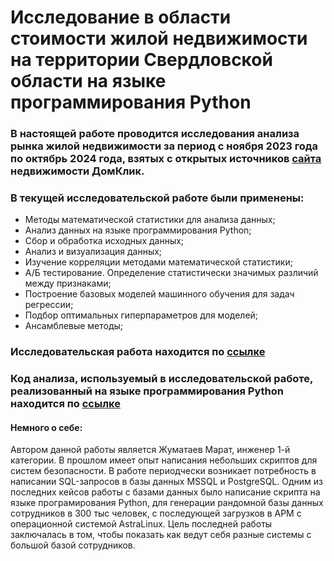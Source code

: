 # Исследование в области стоимости жилой недвижимости на территории Свердловской области на языке программирования Python

### В настоящей работе проводится исследования анализа рынка жилой недвижимости за период с ноября 2023 года по октябрь 2024 года, взятых с открытых источников [сайта](https://blog.domclick.ru/obzor-rynka/detailed/applications/ekaterinburg?apartmentType=flat&segment=rating&periodStart=2024-11-01&topSlugs=appl_cnt,appl_shr,appl_approve_dur) недвижимости ДомКлик.

 
 ### В текущей исследовательской работе были применены: 
 * Методы математической статистики для анализа данных;
 * Анализ данных на языке программирования Python;
 * Сбор и обработка исходных данных;
 * Анализ и визуализация данных;
 * Изучение корреляции методами математической статистики;
 * А/Б тестирование. Определение статистически значимых различий между признаками;
 * Построение базовых моделей машинного обучения для задач регрессии;
 * Подбор оптимальных гиперпараметров для моделей;
 * Ансамблевые методы;

### Исследовательская работа находится по [ссылке](Исследование%20в%20области%20стоимости%20жилой%20недвижимости.docx)

### Код анализа, используемый в исследовательской работе, реализованный на языке программирования Python находится по [ссылке](Diplom.ipynb)

#### Немного о себе:
  Автором данной работы является Жуматаев Марат, инженер 1-й категории. В прошлом имеет опыт написания небольших скриптов для систем безопасности. В работе периодчески возникает потребность в написании SQL-запросов в базы данных MSSQL и PostgreSQL. Одним из последних кейсов работы с базами данных было написание скрипта на языке програмирования Python, для генерации рандомной базы данных сотрудников в 300 тыс человек, с последующей загрузков в АРМ с операционной системой AstraLinux. Цель последней работы заключалась в том, чтобы показать как ведут себя разные системы с большой базой сотрудников.   
  


